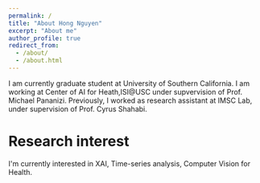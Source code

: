 ```yaml
---
permalink: /
title: "About Hong Nguyen"
excerpt: "About me"
author_profile: true
redirect_from: 
  - /about/
  - /about.html
---
```


I am currently graduate student at University of Southern California. I am working at Center of AI for Heath,ISI@USC under supvervision of Prof. Michael Pananizi. Previously, I worked as research assistant at IMSC Lab, under supervision of Prof. Cyrus Shahabi.

Research interest
======
I'm currently interested in XAI, Time-series analysis, Computer Vision for Health.

